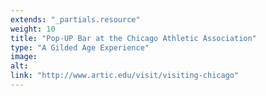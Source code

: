 ```yaml
---
extends: "_partials.resource"
weight: 10
title: "Pop-UP Bar at the Chicago Athletic Association"
type: "A Gilded Age Experience"
image: 
alt: 
link: "http://www.artic.edu/visit/visiting-chicago"
---
```

